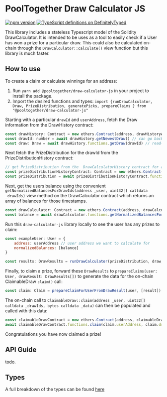 # PoolTogether Draw Calculator JS

[![npm version](https://badge.fury.io/js/@pooltogether%2Fdraw-calculator-js.svg)](https://badge.fury.io/js/@pooltogether%2Fdraw-calculator-js)
[![TypeScript definitions on DefinitelyTyped](https://definitelytyped.org/badges/standard.svg)](https://definitelytyped.org)

This library includes a stateless Typescript model of the Solidity DrawCalculator. It is intended to be uses as a tool to easily check if a User has won a prize for a particular draw. This could also be calculated on-chain through the `DrawCalculator::calculate()` view function but this library is much faster.

## How to use
To create a claim or calculate winnings for an address:
1. Run `yarn add @pooltogether/draw-calculator-js` in your project to install the package.
1. Import the desired functions and types: `import {runDrawCalculator, Draw, PrizeDistribution, generatePicks, prepareClaims } from "@pooltogether/draw-calculator-js"`

Starting with a particular `drawId` and `userAddress`, fetch the Draw information from the DrawHistory contract:

```js
const drawHistory: Contract = new ethers.Contract(address, drawHistoryAbi, signerOrProvider)
const drawId: number = await drawHistory.getNewestDraw() // can go back cardinality in time (8 draws)
const draw: Draw = await drawHistory.functions.getDraw(drawId) // read-only rpc call
```

Next fetch the PrizeDistribution for the drawId from the PrizeDistributionHistory contract:

```javascript
// get PrizeDistribution from the  DrawCalculatorHistory contract for a particular drawId
const prizeDistributionHistoryContract: Contract = new ethers.Contract(address, drawSettingHistoryAbi, signerOrProvider)
const prizeDistribution = await prizeDistributionHistoryContract.functions.getPrizeDistribution(drawId) // read-only rpc call
```

Next, get the users balance using the convenient `getNormalizedBalancesForDrawIds(address _user, uint32[] calldata _drawIds)` view method
on the DrawCalculator contract which returns an array of balances for those timestamps.

```js
const drawCalculator: Contract = new ethers.Contract(address, drawCalculatorAbi, signerOrProvider)
const balance = await drawCalculator.functions.getNormalizedBalancesForDrawIds(userAddress, [drawId]) // read-only rpc call
```

Run this `draw-calculator-js` library locally to see the user has any prizes to claim:
```js
const exampleUser: User = {
    address: userAddress // user address we want to calculate for
    normalizedBalances: [balance]
}

const results: DrawResults = runDrawCalculator(prizeDistribution, draw, exampleUser)
```

Finally, to claim a prize, forward these `DrawResults` to `prepareClaims(user: User, drawResult: DrawResults[])` to generate the data for the on-chain ClaimableDraw `claim()` call:

```js
const claim: Claim = prepareClaimForUserFromDrawResult(user, [result])
```

The on-chain call to `ClaimableDraw::claim(address _user, uint32[] calldata _drawIds, bytes calldata _data)` can then be populated and called with this data:

```js
const claimableDrawContract = new ethers.Contract(address, claimableDrawAbi, signerOrProvider)
await claimableDrawContract.functions.claim(claim.userAddress, claim.drawIds, claim.data) //write rpc call

```

Congratulations you have now claimed a prize!

## API Guide
todo.
## Types
A full breakdown of the types can be found [here](./src/types.ts)

